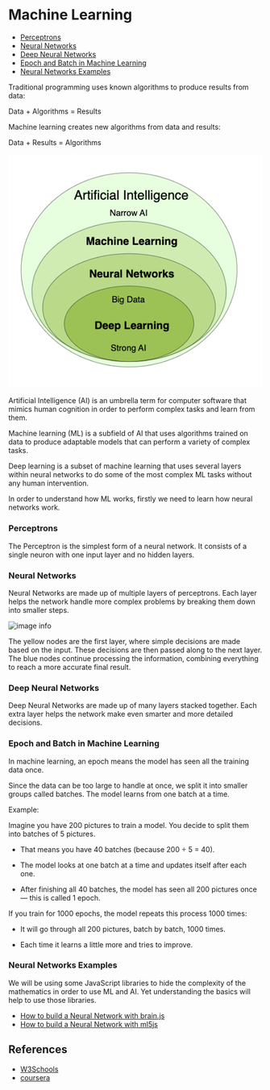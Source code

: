 # Machine Learning

  - [Perceptrons](#perceptrons)
  - [Neural Networks](#neural-networks)
  - [Deep Neural Networks](#deep-neural-networks)
  - [Epoch and Batch in Machine Learning](#epoch-and-batch-in-machine-learning)
  - [Neural Networks Examples](#neural-networks-examples)


  Traditional programming uses known algorithms to produce results from data:
  
  Data + Algorithms = Results
  
  Machine learning creates new algorithms from data and results:
  
  Data + Results = Algorithms
  
  ![image info](./img/ml_basic.png)
  
  Artificial Intelligence (AI) is an umbrella term for computer software that mimics human cognition in order to perform complex tasks and learn from them.
  
  Machine learning (ML) is a subfield of AI that uses algorithms trained on data to produce adaptable models that can perform a variety of complex tasks.
  
  Deep learning is a subset of machine learning that uses several layers within neural networks to do some of the most complex ML tasks without any human intervention.
  
  In order to understand how ML works, firstly we need to learn how neural networks work.
  
  ### Perceptrons
  
  The Perceptron is the simplest form of a neural network. It consists of a single neuron with one input layer and no hidden layers.
  
  ### Neural Networks
  
  Neural Networks are made up of multiple layers of perceptrons. Each layer helps the network handle more complex problems by breaking them down into smaller steps.
  
  ![image info](https://www.w3schools.com/ai/img_nn_single_600.jpg)
  
  The yellow nodes are the first layer, where simple decisions are made based on the input. These decisions are then passed along to the next layer. The blue nodes continue processing the information, combining everything to reach a more accurate final result.
  
  ### Deep Neural Networks
  
  Deep Neural Networks are made up of many layers stacked together. Each extra layer helps the network make even smarter and more detailed decisions.
  
  ### Epoch and Batch in Machine Learning
  
  In machine learning, an epoch means the model has seen all the training data once.

  Since the data can be too large to handle at once, we split it into smaller groups called batches. The model learns from one batch at a time.

  Example:

  Imagine you have 200 pictures to train a model. You decide to split them into batches of 5 pictures.

  - That means you have 40 batches (because 200 ÷ 5 = 40).

  - The model looks at one batch at a time and updates itself after each one.

  - After finishing all 40 batches, the model has seen all 200 pictures once — this is called 1 epoch.

  If you train for 1000 epochs, the model repeats this process 1000 times:

  - It will go through all 200 pictures, batch by batch, 1000 times.

  - Each time it learns a little more and tries to improve.
  
  ### Neural Networks Examples
  
  We will be using some JavaScript libraries to hide the complexity of the mathematics in order to use ML and AI. Yet understanding the basics will help to use those libraries.
  
  - [How to build a Neural Network with brain.js](./samples/brainjs/app.js)
  - [How to build a Neural Network with ml5js](./samples/ml5/app.js)


  ## References

- [W3Schools](https://www.w3schools.com/ai/default.asp)
- [coursera](https://www.coursera.org/articles/what-is-deep-learning)